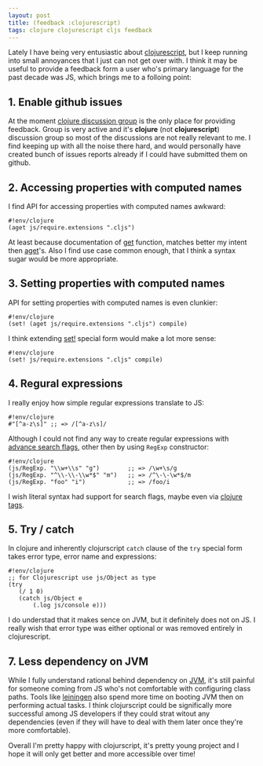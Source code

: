 ```yaml
---
layout: post
title: (feedback :clojurescript)
tags: clojure clojurescript cljs feedback
---
```


Lately I have being very entusiastic about [clojurescript][], but I keep running
into small annoyances that I just can not get over with. I think it may be useful
to provide a feedback form a user who's primary language for the past decade was
JS, which brings me to a folloing point:


## 1. Enable github issues

At the moment [clojure discussion group][] is the only place for providing feedback.
Group is very active and it's **clojure** (not **clojurescript**) discussion group
so most of the discussions are not really relevant to me. I find keeping up with all
the noise there hard, and would personally have created bunch of issues reports 
already if I could have submitted them on github.


## 2. Accessing properties with computed names

I find API for accessing properties with computed names awkward:

    #!env/clojure
    (aget js/require.extensions ".cljs")

At least because documentation of [get][] function, matches better
my intent then [aget][]'s. Also I find use case common enough, that I
think a syntax sugar would be more appropriate.


## 3. Setting properties with computed names

API for setting properties with computed names is even clunkier:


    #!env/clojure
    (set! (aget js/require.extensions ".cljs") compile)
    

I think extending [set!][] special form would make a lot more sense:


    #!env/clojure
    (set! js/require.extensions ".cljs" compile)
        


## 4. Regural expressions

I really enjoy how simple regular expressions translate to JS:


    #!env/clojure
    #"[^a-z\s]" ;; => /[^a-z\s]/


Although I could not find any way to create regular expressions with
[advance search flags][regexp search flags], other then by using `RegExp`
constructor:


    #!env/clojure
    (js/RegExp. "\\w+\\s" "g")        ;; => /\w+\s/g
    (js/RegExp. "^\\-\\-\\w*$" "m")   ;; => /^\-\-\w*$/m
    (js/RegExp. "foo" "i")            ;; => /foo/i


I wish literal syntax had support for search flags, maybe even via [clojure tags][].


## 5. Try / catch

In clojure and inherently clojurscript `catch` clause of the `try` special form
takes error type, error name and expressions:

    #!env/clojure
    ;; for Clojurescript use js/Object as type
    (try
       (/ 1 0)
       (catch js/Object e
           (.log js/console e)))

I do understad that it makes sence on JVM, but it definitely does not on JS.
I really wish that error type was either optional or was removed entirely in
clojurescript.


## 7. Less dependency on JVM

While I fully understand rational behind dependency on [JVM][], it's still
painful for someone coming from JS who's not comfortable with configuring
class paths. Tools like [leiningen] also spend more time on booting JVM then on
performing actual tasks. I think clojurscript could be significally
more successful among JS developers if they could strat witout any dependencies
(even if they will have to deal with them later once they're more comfortable).



Overall I'm pretty happy with clojurscript, it's pretty young project and I hope
it will only get better and more accessible over time!

[clojurescript]:https://github.com/clojure/clojurescript/ "Clojure for JS"
[clojure discussion group]:https://groups.google.com/forum/?fromgroups#!forum/clojure
[get]:http://clojure.github.com/clojure/clojure.core-api.html#clojure.core/get "Returns the value mapped to key, not-found or nil if key not present."
[aget]:http://clojure.github.com/clojure/clojure.core-api.html#clojure.core/aget "Returns the value at the index/indices."
[set!]:http://clojure.org/special_forms#set "set! special form"
[Regular_Expressions]:https://developer.mozilla.org/en-US/docs/JavaScript/Guide/Regular_Expressions?redirectlocale=en-US&redirectslug=Core_JavaScript_1.5_Guide%2FRegular_Expressions
[regexp search flags]:https://developer.mozilla.org/en-US/docs/JavaScript/Guide/Regular_Expressions?redirectlocale=en-US&redirectslug=Core_JavaScript_1.5_Guide%2FRegular_Expressions#Advanced_Searching_With_Flags
[clojure tags]:https://github.com/edn-format/edn#tagged-elements
[JVM]:http://en.wikipedia.org/wiki/Java_virtual_machine "Java virtual machine"
[leiningen]:https://github.com/technomancy/leiningen "Clojure package manager"